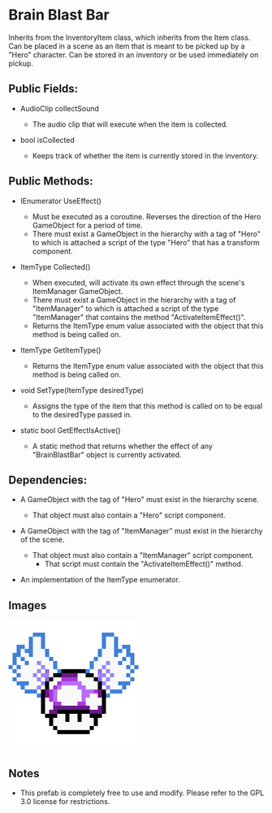 # Brain Blast Bar

Inherits from the InventoryItem class, which inherits from the Item class.
Can be placed in a scene as an item that is meant to be picked up by a "Hero" character.
Can be stored in an inventory or be used immediately on pickup.

## Public Fields:

* AudioClip collectSound
    * The audio clip that will execute when the item is collected.

* bool isCollected
    * Keeps track of whether the item is currently stored in the inventory.

## Public Methods:

* IEnumerator UseEffect()
    * Must be executed as a coroutine. Reverses the direction of the Hero GameObject for a period of time.
    * There must exist a GameObject in the hierarchy with a tag of "Hero" to which is attached a script of the type "Hero" that has a transform component.

* ItemType Collected()
    * When executed, will activate its own effect through the scene's ItemManager GameObject.
    * There must exist a GameObject in the hierarchy with a tag of "ItemManager" to which is attached a script of the type "ItemManager" that contains the method "ActivateItemEffect()".
    * Returns the ItemType enum value associated with the object that this method is being called on.

* ItemType GetItemType()
    * Returns the ItemType enum value associated with the object that this method is being called on.

* void SetType(ItemType desiredType)
    * Assigns the type of the item that this method is called on to be equal to the desiredType passed in.

* static bool GetEffectIsActive()
    * A static method that returns whether the effect of any "BrainBlastBar" object is currently activated.

## Dependencies:

* A GameObject with the tag of "Hero" must exist in the hierarchy scene.
    * That object must also contain a "Hero" script component.

* A GameObject with the tag of "ItemManager" must exist in the hierarchy of the scene.
    * That object must also contain a "ItemManager" script component.
        * That script must contain the "ActivateItemEffect()" method.

* An implementation of the ItemType enumerator.

## Images

![](BrainBlastBar.gif)

## Notes

* This prefab is completely free to use and modify. Please refer to the GPL 3.0 license for restrictions.
